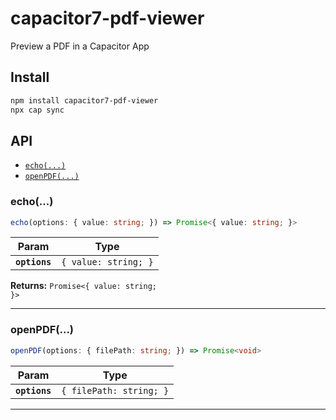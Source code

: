 # capacitor7-pdf-viewer

Preview a PDF in a Capacitor App

## Install

```bash
npm install capacitor7-pdf-viewer
npx cap sync
```

## API

<docgen-index>

* [`echo(...)`](#echo)
* [`openPDF(...)`](#openpdf)

</docgen-index>

<docgen-api>
<!--Update the source file JSDoc comments and rerun docgen to update the docs below-->

### echo(...)

```typescript
echo(options: { value: string; }) => Promise<{ value: string; }>
```

| Param         | Type                            |
| ------------- | ------------------------------- |
| **`options`** | <code>{ value: string; }</code> |

**Returns:** <code>Promise&lt;{ value: string; }&gt;</code>

--------------------


### openPDF(...)

```typescript
openPDF(options: { filePath: string; }) => Promise<void>
```

| Param         | Type                               |
| ------------- | ---------------------------------- |
| **`options`** | <code>{ filePath: string; }</code> |

--------------------

</docgen-api>

